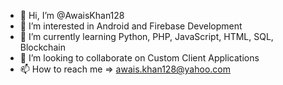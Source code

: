 - 👋 Hi, I’m @AwaisKhan128
- 👀 I’m interested in Android and Firebase Development
- 🌱 I’m currently learning Python, PHP, JavaScript, HTML, SQL, Blockchain
- 💞️ I’m looking to collaborate on Custom Client Applications
- 📫 How to reach me => awais.khan128@yahoo.com

<!---
AwaisKhan128/AwaisKhan128 is a ✨ special ✨ repository because its `README.md` (this file) appears on your GitHub profile.
You can click the Preview link to take a look at your changes.
--->
